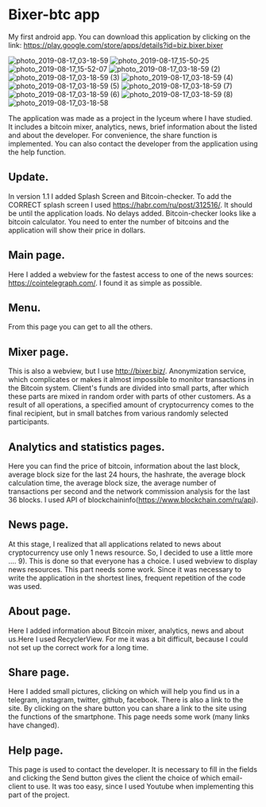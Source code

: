 # Bixer-btc app
My first android app. 
You can download this application by clicking on the link: https://play.google.com/store/apps/details?id=biz.bixer.bixer

![photo_2019-08-17_03-18-59](https://user-images.githubusercontent.com/45006912/63211905-62057480-c106-11e9-9f58-1e8cd6f2aa5f.jpg)
![photo_2019-08-17_15-50-25](https://user-images.githubusercontent.com/45006912/63211937-c9bbbf80-c106-11e9-96a4-5954f84640b6.jpg)
![photo_2019-08-17_15-52-07](https://user-images.githubusercontent.com/45006912/63211957-08ea1080-c107-11e9-8cb8-9756f43e2fa9.jpg)
![photo_2019-08-17_03-18-59 (2)](https://user-images.githubusercontent.com/45006912/63211985-5e262200-c107-11e9-9070-68d5e5586db6.jpg)
![photo_2019-08-17_03-18-59 (3)](https://user-images.githubusercontent.com/45006912/63211971-2f0fb080-c107-11e9-80b0-ec3909efd16f.jpg)
![photo_2019-08-17_03-18-59 (4)](https://user-images.githubusercontent.com/45006912/63211974-45b60780-c107-11e9-8789-543c852a0ae6.jpg)
![photo_2019-08-17_03-18-59 (5)](https://user-images.githubusercontent.com/45006912/63211976-48186180-c107-11e9-81b3-16ff745657f9.jpg)
![photo_2019-08-17_03-18-59 (7)](https://user-images.githubusercontent.com/45006912/63211991-739b4c00-c107-11e9-8846-67940422207b.jpg)
![photo_2019-08-17_03-18-59 (6)](https://user-images.githubusercontent.com/45006912/63212006-962d6500-c107-11e9-90a2-2a37a7b8799e.jpg)
![photo_2019-08-17_03-18-59 (8)](https://user-images.githubusercontent.com/45006912/63212007-988fbf00-c107-11e9-89c8-54aae17038c8.jpg)
![photo_2019-08-17_03-18-58](https://user-images.githubusercontent.com/45006912/63212008-9af21900-c107-11e9-949c-82bf5bcf95ed.jpg)

The application was made as a project in the lyceum where I have  studied. It includes a bitcoin mixer, analytics, news, brief information about the listed and about the developer. For convenience, the share function is implemented. You can also contact the developer from the application using the help function.
## Update.
In version 1.1 I added Splash Screen and Bitcoin-checker.
To add the CORRECT splash screen I used https://habr.com/ru/post/312516/. It should be until the application loads. No delays added.
Bitcoin-checker looks like a bitcoin calculator. You need to enter the number of bitcoins and the application will show their price in dollars.
## Main page.
Here I added a webview for the fastest access to one of the news sources: https://cointelegraph.com/. I found it as simple as possible.
## Menu. 
From this page you can get to all the others.
## Mixer page. 
This is also a webview, but I use http://bixer.biz/. Anonymization service, which complicates or makes it almost impossible to monitor transactions in the Bitcoin system. Client's funds are divided into small parts, after which these parts are mixed in random order with parts of other customers. As a result of all operations, a specified amount of cryptocurrency comes to the final recipient, but in small batches from various randomly selected participants.
## Analytics and statistics pages.
Here you can find the price of bitcoin, information about the last block, average block size for the last 24 hours, the hashrate, the average block calculation time, the average block size, the average number of transactions per second and the network commission analysis for the last 36 blocks. I used API of blockchaininfo(https://www.blockchain.com/ru/api).
## News page. 
At this stage, I realized that all applications related to news about cryptocurrency use only 1 news resource. So, I decided to use a little more .... 9). This is done so that everyone has a choice. I used webview to display news resources. This part needs some work. Since it was necessary to write the application in the shortest lines, frequent repetition of the code was used.
## About page. 
Here I added information about Bitcoin mixer, analytics, news and about us.Here I used RecyclerView. For me it was a bit difficult, because I could not set up the correct work for a long time.
## Share page.
Here I added small pictures, clicking on which will help you find us in a telegram, instagram, twitter, github, facebook. There is also a link to the site. By clicking on the share button you can share a link to the site using the functions of the smartphone. This page needs some work (many links have changed).
## Help page.
This page is used to contact the developer. It is necessary to fill in the fields and clicking the Send button gives the client the choice of which email-client to use. It was too easy, since I used Youtube when implementing this part of the project.
